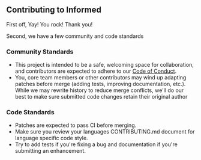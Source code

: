 ## Contributing to Informed
First off, Yay! You rock! Thank you!

Second, we have a few community and code standards

### Community Standards

* This project is intended to be a safe, welcoming space for collaboration, and contributors are expected to adhere to our [Code of Conduct](./CODE_OF_CONDUCT.md).
* You, core team members or other contributors may wind up adapting patches before merge (adding tests, improving documentation, etc.). While we may rewrite history to reduce merge conflicts, we'll do our best to make sure submitted code changes retain their original author


### Code Standards

* Patches are expected to pass CI before merging.
* Make sure you review your languages CONTRIBUTING.md document for language specific code style.
* Try to add tests if you're fixing a bug and documentation if you're submitting an enhancement.
